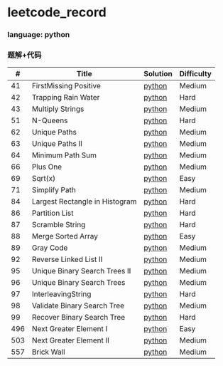 # leetcode_record
### language: python
### 题解+代码

| # | Title | Solution | Difficulty |
|---| ----- | -------- | ---------- |
|41|FirstMissing Positive| [python](./FirstMissingPositive.py)|Medium|
|42|Trapping Rain Water| [python](./TrappingRainWater.py)|Hard|
|43|Multiply Strings| [python](./MultiplyStrings.py)|Medium|
|51|N-Queens| [python](./N-Queens.py)|Hard|
|62|Unique Paths| [python](./UniquePaths.py)|Medium|
|63|Unique Paths II| [python](./UniquePathsII.py)|Medium|
|64|Minimum Path Sum| [python](./MinimumPathSum.py)|Medium|
|66|Plus One| [python](./PlusOne.py)|Medium|
|69|Sqrt(x)| [python](./Sqrt(x).py)|Easy|
|71|Simplify Path| [python](./SimplifyPath.py)|Medium|
|84|Largest Rectangle in Histogram| [python](./LargestRectangleinHistogram.py)|Hard||
|86|Partition List| [python](./PartitionList.py)|Hard|
|87|Scramble String| [python](./ScrambleString.py)|Hard|
|88|Merge Sorted Array| [python](./MergeSortedArray.py)|Easy|
|89|Gray Code| [python](./GrayCode.py)|Medium|
|92|Reverse Linked List II| [python](./ReverseLinkedListII.py)|Medium|
|95|Unique Binary Search Trees II| [python](./UniqueBinarySearchTreesII.py)|Medium|
|96|Unique Binary Search Trees| [python](./UniqueBinarySearchTrees.py)|Medium|
|97|InterleavingString| [python](./InterleavingString.py)|Hard|
|98|Validate Binary Search Tree| [python](./ValidateBinarySearchTree.py)|Medium|
|99|Recover Binary Search Tree| [python](./RecoverBinarySearchTree.py)|Hard|
|496|Next Greater Element I| [python](./NextGreaterElementI.py)|Easy|
|503|Next Greater Element II| [python](./NextGreaterElementII.py)|Medium|
|557|Brick Wall| [python](./BrickWall.py)|Medium|
